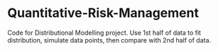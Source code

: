 # Quantitative-Risk-Management

Code for Distributional Modelling project. Use 1st half of data to fit distribution, simulate data points, then compare with 2nd half of data.
